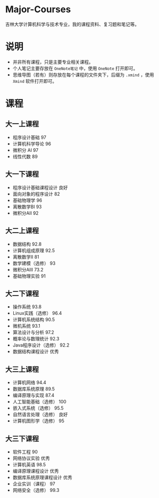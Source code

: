 # Major-Courses
吉林大学计算机科学与技术专业，我的课程资料、复习题和笔记等。
# 说明
- 并非所有课程，只是主要专业相关课程。
- 个人笔记主要存放在 `OneNote笔记` 中，使用 `OneNote` 打开即可。
- 思维导图（若有）则存放在每个课程的文件夹下，后缀为 `.xmind` ，使用 `Xmind` 软件打开即可。
# 课程

## 大一上课程
- 程序设计基础 97
- 计算机科学导论 96
- 微积分 AI 97
- 线性代数 89
## 大一下课程
- 程序设计基础课程设计 良好
- 面向对象的程序设计 82
- 基础物理学 96
- 离散数学BI 93
- 微积分AII 92
## 大二上课程
- 数据结构 92.8
- 计算机组成原理 92.5
- 离散数学II 81
- 数学建模（选修） 93
- 微积分AIII 73.2
- 基础物理实验 91
## 大二下课程
- 操作系统 93.8
- Linux实践（选修） 96.4
- 计算机系统结构 90.5
- 微机系统 93.1
- 算法设计与分析 97.2
- 概率论与数理统计 92.3
- Java程序设计（选修） 92.2
- 数据结构课程设计 优秀
## 大三上课程
- 计算机网络 94.4
- 数据库系统原理 89.5
- 编译原理与实现 87.4
- 人工智能基础（选修） 100
- 嵌入式系统（选修） 95.5
- 自然语言处理（选修） 良好
- 计算机图形学（选修） 95
## 大三下课程
- 软件工程 90
- 网络协议实验 优秀
- 计算机英语 98.5
- 编译原理课程设计 优秀
- 数据库系统原理课程设计 优秀
- 企业实训（课程） 97
- 网络安全（选修） 99.3
